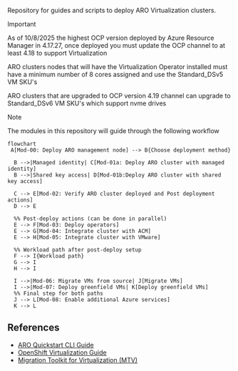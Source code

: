 Repository for guides and scripts to deploy ARO Virtualization clusters.

> [!IMPORTANT]  
> As of 10/8/2025 the highest OCP version deployed by Azure Resource Manager in 4.17.27, once deployed you must update the OCP channel to at least 4.18 to support Virtualization
> 
> ARO clusters nodes that will have the Virtualization Operator installed must have a minimum number of 8 cores assigned and use the Standard_DSv5 VM SKU's
> 
> ARO clusters that are upgraded to OCP version 4.19 channel can upgrade to Standard_DSv6 VM SKU's which support nvme drives

> [!NOTE] 
> The modules in this repository will guide through the following workflow
```mermaid
flowchart
 A[Mod-00: Deploy ARO management node] --> B{Choose deployment method}

  B -->|Managed identity| C[Mod-01a: Deploy ARO cluster with managed identity]
  B -->|Shared key access| D[Mod-01b:Deploy ARO cluster with shared key access]

  C --> E[Mod-02: Verify ARO cluster deployed and Post deployment actions]
  D --> E

  %% Post-deploy actions (can be done in parallel)
  E --> F[Mod-03: Deploy operators]
  E --> G[Mod-04: Integrate cluster with ACM]
  E --> H[Mod-05: Integrate cluster with VMware]

  %% Workload path after post-deploy setup
  F --> I{Workload path}
  G --> I
  H --> I

  I -->|Mod-06: Migrate VMs from source| J[Migrate VMs]
  I -->|Mod-07: Deploy greenfield VMs| K[Deploy greenfield VMs]
  %% Final step for both paths
  J --> L[Mod-08: Enable additional Azure services]
  K --> L
```
## References

- [ARO Quickstart CLI Guide](https://review.learn.microsoft.com/en-us/azure/openshift/create-cluster?branch=main&pivots=aro-azure-cli)
- [OpenShift Virtualization Guide](https://review.learn.microsoft.com/en-us/azure/openshift/howto-create-openshift-virtualization?branch=main)
- [Migration Toolkit for Virtualization (MTV)](https://docs.redhat.com/en/documentation/migration_toolkit_for_virtualization/2.8)


